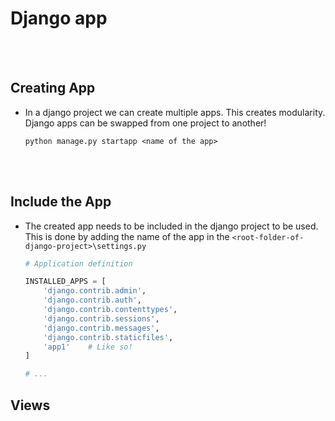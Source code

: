 # Django app

<br>
<br>

## Creating App

- In a django project we can create multiple apps. This creates modularity. Django apps can be swapped from one project to another!

  ```
  python manage.py startapp <name of the app>
  ```

<br>
<br>

## Include the App

- The created app needs to be included in the django project to be used. This is done by adding the name of the app in the `<root-folder-of-django-project>\settings.py`

  ```py
  # Application definition

  INSTALLED_APPS = [
      'django.contrib.admin',
      'django.contrib.auth',
      'django.contrib.contenttypes',
      'django.contrib.sessions',
      'django.contrib.messages',
      'django.contrib.staticfiles',
      'app1'    # Like so!
  ]

  # ...
  ```

## Views

